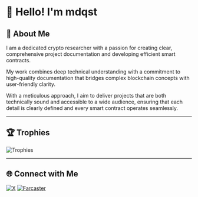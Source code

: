 # 👋 Hello! I'm mdqst

## 🌟 About Me

I am a dedicated crypto researcher with a passion for creating clear, comprehensive project documentation and developing efficient smart contracts.

My work combines deep technical understanding with a commitment to high-quality documentation that bridges complex blockchain concepts with user-friendly clarity. 

With a meticulous approach, I aim to deliver projects that are both technically sound and accessible to a wide audience, ensuring that each detail is clearly defined and every smart contract operates seamlessly.

---

## 🏆 Trophies

![Trophies](https://github-profile-trophy.vercel.app/?username=mdqst&theme=radical&column=7)

---

## 🌐 Connect with Me

[![X](https://img.shields.io/badge/Twitter-%40mdqst1-blue)](https://x.com/mdqst1)
[![Farcaster](https://img.shields.io/badge/Farcaster-%40@mdqst-blue)](https://warpcast.com/mdqst)

<!---
mdqst/mdqst is a ✨ special ✨ repository because its `README.md` (this file) appears on your GitHub profile.
You can click the Preview link to take a look at your changes.
--->
